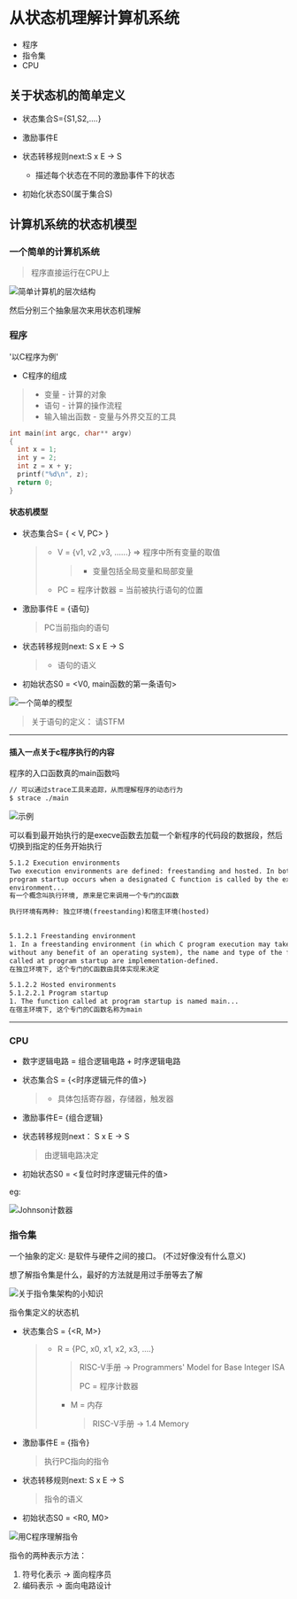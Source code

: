 # 从状态机理解计算机系统

* 程序
* 指令集
* CPU

## 关于状态机的简单定义

* 状态集合S={S1,S2,....}
* 激励事件E
* 状态转移规则next:S x E -> S
  * 描述每个状态在不同的激励事件下的状态

* 初始化状态S0(属于集合S)

## 计算机系统的状态机模型

### 一个简单的计算机系统

> 程序直接运行在CPU上

![简单计算机的层次结构](/Users/xszxc/Desktop/MatlabDL/osthree/6.png)

然后分别三个抽象层次来用状态机理解

### 程序

'以C程序为例'

* C程序的组成

> * 变量 - 计算的对象
> * 语句 - 计算的操作流程
> * 输入输出函数 - 变量与外界交互的工具

~~~c
int main(int argc, char** argv)
{
  int x = 1;
  int y = 2;
  int z = x + y;
  printf("%d\n", z);
  return 0;
}
~~~

#### 状态机模型

* 状态集合S= { < V, PC> }

  > * V = {v1, v2 ,v3, ......}  => 程序中所有变量的取值
  >
  >   > * 变量包括全局变量和局部变量
  >
  > * PC = 程序计数器 = 当前被执行语句的位置

* 激励事件E = {语句}

  > PC当前指向的语句

* 状态转移规则next: S x E -> S

  > * 语句的语义

* 初始状态S0 = <V0, main函数的第一条语句>

![一个简单的模型](/Users/xszxc/Desktop/MatlabDL/osthree/5.png)

> 关于语句的定义： 请STFM

----------------------------------------------------------

#### 插入一点关于c程序执行的内容

程序的入口函数真的main函数吗

~~~bash
// 可以通过strace工具来追踪，从而理解程序的动态行为
$ strace ./main 
~~~

![示例](/Users/xszxc/Desktop/MatlabDL/osthree/4.png)

可以看到最开始执行的是execve函数去加载一个新程序的代码段的数据段，然后切换到指定的任务开始执行

~~~txt
5.1.2 Execution environments
Two execution environments are defined: freestanding and hosted. In both cases,
program startup occurs when a designated C function is called by the execution
environment...
有一个概念叫执行环境, 原来是它来调用一个专门的C函数

执行环境有两种: 独立环境(freestanding)和宿主环境(hosted)
 

5.1.2.1 Freestanding environment
1. In a freestanding environment (in which C program execution may take place
without any benefit of an operating system), the name and type of the function
called at program startup are implementation-defined.
在独立环境下, 这个专门的C函数由具体实现来决定

5.1.2.2 Hosted environments
5.1.2.2.1 Program startup
1. The function called at program startup is named main...
在宿主环境下, 这个专门的C函数名称为main
~~~

-----

### CPU

* 数字逻辑电路 = 组合逻辑电路 + 时序逻辑电路

* 状态集合S = {<时序逻辑元件的值>}

  > * 具体包括寄存器，存储器，触发器

* 激励事件E= {组合逻辑}

* 状态转移规则next： S x E -> S

  > 由逻辑电路决定

* 初始状态S0 = <复位时时序逻辑元件的值>

eg:

![Johnson计数器](/Users/xszxc/Desktop/MatlabDL/osthree/3.png)

### 指令集

一个抽象的定义: 是软件与硬件之间的接口。     (不过好像没有什么意义)

想了解指令集是什么，最好的方法就是用过手册等去了解

![关于指令集架构的小知识](/Users/xszxc/Desktop/MatlabDL/osthree/2.png)

指令集定义的状态机

* 状态集合S = {<R, M>}

  > * R = {PC, x0, x1, x2, x3, ....}
  >
  >   > RISC-V手册 -> Programmers' Model for Base Integer ISA
  >   >
  >   > PC = 程序计数器
  >
  >   * M = 内存
  >
  >     > RISC-V手册 -> 1.4 Memory

* 激励事件E = {指令}

  > 执行PC指向的指令

* 状态转移规则next: S x E -> S

  > 指令的语义

* 初始状态S0 = <R0, M0>

![用C程序理解指令](/Users/xszxc/Desktop/MatlabDL/osthree/1.png)

指令的两种表示方法：

1. 符号化表示 -> 面向程序员
2. 编码表示 -> 面向电路设计